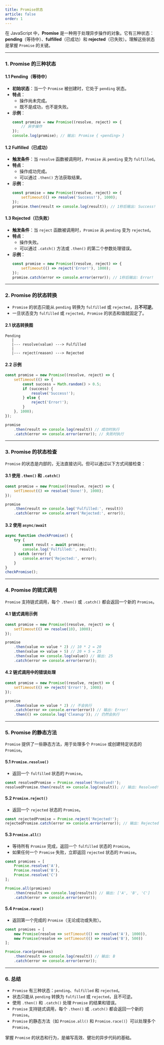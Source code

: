 ```yaml
---
title: Promise状态
article: false
order: 1
---
```

在 JavaScript 中，**Promise** 是一种用于处理异步操作的对象。它有三种状态：**pending**（等待中）、**fulfilled**（已成功）和 **rejected**（已失败）。理解这些状态是掌握 `Promise` 的关键。

---

### **1. Promise 的三种状态**

#### **1.1 Pending（等待中）**
- **初始状态**：当一个 `Promise` 被创建时，它处于 `pending` 状态。
- **特点**：
  - 操作尚未完成。
  - 既不是成功，也不是失败。
- **示例**：
  ```javascript
  const promise = new Promise((resolve, reject) => {
      // 异步操作
  });
  console.log(promise); // 输出: Promise { <pending> }
  ```

#### **1.2 Fulfilled（已成功）**
- **触发条件**：当 `resolve` 函数被调用时，`Promise` 从 `pending` 变为 `fulfilled`。
- **特点**：
  - 操作成功完成。
  - 可以通过 `.then()` 方法获取结果。
- **示例**：
  ```javascript
  const promise = new Promise((resolve, reject) => {
      setTimeout(() => resolve('Success!'), 1000);
  });
  promise.then(result => console.log(result)); // 1秒后输出: Success!
  ```

#### **1.3 Rejected（已失败）**
- **触发条件**：当 `reject` 函数被调用时，`Promise` 从 `pending` 变为 `rejected`。
- **特点**：
  - 操作失败。
  - 可以通过 `.catch()` 方法或 `.then()` 的第二个参数处理错误。
- **示例**：
  ```javascript
  const promise = new Promise((resolve, reject) => {
      setTimeout(() => reject('Error!'), 1000);
  });
  promise.catch(error => console.error(error)); // 1秒后输出: Error!
  ```

---

### **2. Promise 的状态转换**
- `Promise` 的状态只能从 `pending` 转换为 `fulfilled` 或 `rejected`，且**不可逆**。
- 一旦状态变为 `fulfilled` 或 `rejected`，`Promise` 的状态和值就固定了。

#### **2.1 状态转换图**
```
Pending
   |
   |--- resolve(value) ---> Fulfilled
   |
   |--- reject(reason) ---> Rejected
```

#### **2.2 示例**
```javascript
const promise = new Promise((resolve, reject) => {
    setTimeout(() => {
        const success = Math.random() > 0.5;
        if (success) {
            resolve('Success!');
        } else {
            reject('Error!');
        }
    }, 1000);
});

promise
    .then(result => console.log(result)) // 成功时执行
    .catch(error => console.error(error)); // 失败时执行
```

---

### **3. Promise 的状态检查**
`Promise` 的状态是内部的，无法直接访问。但可以通过以下方式间接检查：

#### **3.1 使用 `.then()` 和 `.catch()`**
```javascript
const promise = new Promise((resolve, reject) => {
    setTimeout(() => resolve('Done!'), 1000);
});

promise
    .then(result => console.log('Fulfilled:', result))
    .catch(error => console.error('Rejected:', error));
```

#### **3.2 使用 `async/await`**
```javascript
async function checkPromise() {
    try {
        const result = await promise;
        console.log('Fulfilled:', result);
    } catch (error) {
        console.error('Rejected:', error);
    }
}
checkPromise();
```

---

### **4. Promise 的链式调用**
`Promise` 支持链式调用，每个 `.then()` 或 `.catch()` 都会返回一个新的 `Promise`。

#### **4.1 链式调用示例**
```javascript
const promise = new Promise((resolve, reject) => {
    setTimeout(() => resolve(10), 1000);
});

promise
    .then(value => value * 2) // 10 * 2 = 20
    .then(value => value + 5) // 20 + 5 = 25
    .then(value => console.log(value)) // 输出: 25
    .catch(error => console.error(error));
```

#### **4.2 链式调用中的错误处理**
```javascript
const promise = new Promise((resolve, reject) => {
    setTimeout(() => reject('Error!'), 1000);
});

promise
    .then(value => value * 2) // 不会执行
    .catch(error => console.error(error)) // 输出: Error!
    .then(() => console.log('Cleanup')); // 仍然会执行
```

---

### **5. Promise 的静态方法**
`Promise` 提供了一些静态方法，用于处理多个 `Promise` 或创建特定状态的 `Promise`。

#### **5.1 `Promise.resolve()`**
- 返回一个 `fulfilled` 状态的 `Promise`。
```javascript
const resolvedPromise = Promise.resolve('Resolved!');
resolvedPromise.then(result => console.log(result)); // 输出: Resolved!
```

#### **5.2 `Promise.reject()`**
- 返回一个 `rejected` 状态的 `Promise`。
```javascript
const rejectedPromise = Promise.reject('Rejected!');
rejectedPromise.catch(error => console.error(error)); // 输出: Rejected!
```

#### **5.3 `Promise.all()`**
- 等待所有 `Promise` 完成，返回一个 `fulfilled` 状态的 `Promise`。
- 如果任何一个 `Promise` 失败，立即返回 `rejected` 状态的 `Promise`。
```javascript
const promises = [
    Promise.resolve('A'),
    Promise.resolve('B'),
    Promise.resolve('C')
];

Promise.all(promises)
    .then(results => console.log(results)) // 输出: ['A', 'B', 'C']
    .catch(error => console.error(error));
```

#### **5.4 `Promise.race()`**
- 返回第一个完成的 `Promise`（无论成功或失败）。
```javascript
const promises = [
    new Promise(resolve => setTimeout(() => resolve('A'), 1000)),
    new Promise(resolve => setTimeout(() => resolve('B'), 500))
];

Promise.race(promises)
    .then(result => console.log(result)) // 输出: B
    .catch(error => console.error(error));
```

---

### **6. 总结**
- `Promise` 有三种状态：`pending`、`fulfilled` 和 `rejected`。
- 状态只能从 `pending` 转换为 `fulfilled` 或 `rejected`，且不可逆。
- 使用 `.then()` 和 `.catch()` 处理 `Promise` 的结果和错误。
- `Promise` 支持链式调用，每个 `.then()` 或 `.catch()` 都会返回一个新的 `Promise`。
- `Promise` 的静态方法（如 `Promise.all()` 和 `Promise.race()`）可以处理多个 `Promise`。

掌握 `Promise` 的状态和行为，是编写高效、健壮的异步代码的基础。
